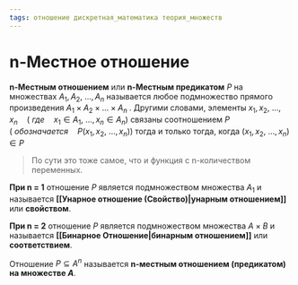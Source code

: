 ```yaml
---
tags: отношение дискретная_математика теория_множеств
---
```

# n-Местное отношение
**n-Местным отношением** или **n-Местным предикатом** $P$ на множествах $A_1, A_2,\: ...,A_n$ называется любое подмножество прямого произведения $A_1\; \times\; A_2\; \times\; ...\; \times\; A_n\;$.
Другими словами, элементы $x_1, x_2, \: ...,x_n\quad (\:где\quad x_1\in A_1, \: ..., x_n \in A_n)$ связаны соотношением $P\; (\:обозначается\quad P(x_1,x_2,\: ...,x_n)$) тогда и только тогда, когда $(x_1,x_2,\: ...,x_n) \in P$
> По сути это тоже самое, что и функция с n-количеством переменных.

**При n = 1** отношение $P$ является подмножеством множества $A_1$ и называется **[[Унарное отношение (Свойство)|унарным отношением]]** или **свойством**.

**При n = 2** отношение $P$ является подмножеством множества $A \times B$ и называется **[[Бинарное Отношение|бинарным отношением]]** или **соответствием**.

Отношение $P \subseteq A^n$ называется **n-местным отношением (предикатом) на множестве $А$**.